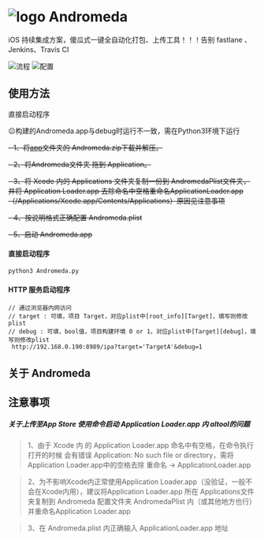# ![logo](https://github.com/liucaide/Andromeda/blob/master/imags/Andromeda.png)  Andromeda
iOS 持续集成方案，傻瓜式一键全自动化打包、上传工具！！！告别 fastlane 、Jenkins、Travis CI

![流程](https://github.com/liucaide/Andromeda/blob/master/imags/process%402x.png)
![配置](https://github.com/liucaide/Andromeda/blob/master/imags/plist.png)
## 使用方法
直接启动程序

☹️构建的Andromeda.app与debug时运行不一致，需在Python3环境下运行

~~- 1、将[app]()文件夹的 Andromeda.zip下载并解压。~~

~~- 2、将Andromeda文件夹 拖到 Application。~~

~~- 3、将 Xcode 内的 Applications 文件夹复制一份到 AndromedaPlist文件夹，并将 Application Loader.app 去除命名中空格重命名ApplicationLoader.app （/Applications/Xcode.app/Contents/Applications）原因见注意事项~~

~~- 4、按说明格式正确配置 Andromeda.plist~~

~~- 5、启动 Andromeda.app~~

#### 直接启动程序
```
python3 Andromeda.py
```
#### HTTP 服务启动程序
```
// 通过浏览器内网访问
// target : 可填，项目 Target，对应plist中[root_info][Target]，填写则修改plist
// debug : 可填，bool值，项目构建环境 0 or 1，对应plist中[Target][debug]，填写则修改plist
 http://192.168.0.190:8989/ipa?target='TargetA'&debug=1
```

## 关于 Andromeda
## 注意事项
##### 关于上传至App Store 使用命令启动 Application Loader.app 内 altool的问题
> 1、由于 Xcode 内 的 Application Loader.app 命名中有空格，在命令执行打开的时候
会有错误 Application: No such file or directory，需将Application Loader.app中的空格去除 重命名 -> ApplicationLoader.app

> 2、为不影响Xcode内正常使用Application Loader.app（没验证，一般不会在Xcode内用），建议将Application Loader.app 所在 Applications文件夹复制到 Andromeda 配置文件夹 AndromedaPlist 内（或其他地方也行）并重命名Application Loader.app

> 3、在 Andromeda.plist 内正确输入 ApplicationLoader.app 地址

